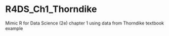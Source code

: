 # R4DS_Ch1_Thorndike
Mimic R for Data Science (2e) chapter 1 using data from Thorndike textbook example
